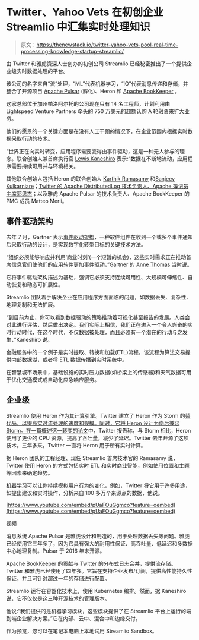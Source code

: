 # Twitter、Yahoo Vets 在初创企业 Streamlio 中汇集实时处理知识

> 原文：<https://thenewstack.io/twitter-yahoo-vets-pool-real-time-processing-knowledge-startup-streamlio/>

由 Twitter 和雅虎资深人士创办的初创公司 Streamlio 已经秘密推出了一个提供企业级实时数据处理的平台。

该公司的名字来自“流”处理，“ML”代表机器学习，“IO”代表消息传递和存储，并整合了开源项目 [Apache Pulsar](https://github.com/apache/incubator-pulsar) (孵化)、Heron 和 [Apache BookKeeper](http://bookkeeper.apache.org/) 。

这家总部位于加州帕洛阿尔托的公司现在只有 14 名工程师，计划利用由 Lightspeed Venture Partners 牵头的 750 万美元的超额认购 A 轮融资来扩大业务。

他们的愿景的一个关键方面是在没有人工干预的情况下，在企业范围内根据实时数据采取行动的技术。

“世界正在向实时转变，应用程序需要变得由事件驱动，这是一种无人参与的理念。联合创始人兼首席执行官 [Lewis Kaneshiro](https://twitter.com/lewiskaneshiro?lang=en) 表示:“数据在不断地流动，应用程序需要持续可用并与环境相关。

其他联合创始人包括 Heron 的联合创始人 [Karthik Ramasamy](https://www.linkedin.com/in/kramasamy/) 和[Sanjeev Kulkarniare](https://twitter.com/sanjeevrk?lang=en)；[Twitter 的 Apache DistributedLog 技术负责人、Apache 簿记员主席郭思杰](https://github.com/sijie)；以及雅虎 Apache Pulsar 的技术负责人、Apache BookKeeper 的 PMC 成员 Matteo Merli。

## 事件驱动架构

去年 7 月，Gartner 表示[事件驱动架构](http://www.gartner.com/newsroom/id/3758164)，一种软件组件在收到一个或多个事件通知后采取行动的设计，是实现数字化转型目标的关键技术方法。

“组织必须能够响应并利用‘商业时刻’(一个短暂的机会)，这些实时需求正在推动首席信息官们使他们的应用软件更加事件驱动，”Gartner 的 [Anne Thomas](https://www.gartner.com/analyst/37083/Anne-Thomas) [当时](http://www.gartner.com/smarterwithgartner/the-rise-of-the-business-moment/)说。

它将事件驱动架构描述为基础，强调它必须支持连续可用性、大规模可伸缩性、自动恢复和动态可扩展性。

Streamlio 团队着手解决企业在应用程序方面面临的问题，如数据丢失、复杂性、地理复制和无法扩展。

“到目前为止，你可以看到数据驱动的策略推动着可视化甚至报告的发展。人类会对此进行评估，然后做出决定。我们实际上相信，我们正在进入一个令人兴奋的实时行动时代，在这个时代，不仅数据被处理，而且必须有一个潜在的行动与之发生，”Kaneshiro 说。

金融服务中的一个例子是实时提取、转换和加载(ETL)流程，该流程为算法交易提供内部数据湖，或者将 ETL 数据传播到实时系统中。

在智慧城市场景中，基础设施的实时压力数据(如桥梁上的传感器)和天气数据可用于优化交通模式或自动化应急响应服务。

## 企业级

Streamlio 使用 Heron 作为其计算引擎。Twitter 建立了 Heron 作为 Storm 的[替代品，以提高实时流处理的速度和规模。同时，它将 Heron 设计为向后兼容 Storm。在](http://www.infoworld.com/article/3078134/analytics/had-it-with-apache-storm-heron-swoops-to-the-rescue.html)[一篇概述这一转变的论文](https://blog.acolyer.org/2015/06/15/twitter-heron-stream-processing-at-scale/)中，Twitter 报告称，与 Storm 相比，Heron 使用了更少的 CPU 资源，提高了吞吐量，减少了延迟。Twitter 去年开源了这项技术。三年多来，Twitter 一直将 Heron 用于所有实时计算。

据 Heron 团队的工程经理、现任 Streamlio 首席技术官的 Ramasamy 说，Twitter 使用 Heron 的方式包括实时 ETL 和实时商业智能，例如使用位置和主题等因素来确定趋势。

[机器学习](/category/machine-learning/)可以让你持续模拟用户行为的变化，例如，Twitter 将它用于许多用途，如提出建议和实时操作，分析来自 100 多万个来源点的数据，他说。

[https://www.youtube.com/embed/pUaFOuGgmco?feature=oembed](https://www.youtube.com/embed/pUaFOuGgmco?feature=oembed)

视频

消息系统 Apache Pulsar 是雅虎设计和制造的，用于处理数据丢失等问题。雅虎已经使用它三年多了，因为它具有强大的耐用性保证、高吞吐量、低延迟和多数据中心地理复制。Pulsar 于 2016 年末开源。

Apache BookKeeper 的贡献与 Twitter 的分布式日志合并，提供流存储。Twitter 和雅虎已经使用了四年多。它旨在支持企业发布/订阅，提供高性能持久性保证，并且可针对超过一年的存储进行配置。

Streamlio 运行在容器化技术上，使用 Kubernetes 编排。然而，据 Kaneshiro 说，它不仅仅是这三种开源技术的管理版本。

他说:“我们提供的是机器学习模块，这些模块提供了在 Streamlio 平台上运行的端到端企业解决方案。”它在内部、云中、混合中和边缘交付。

作为预览，您可以在笔记本电脑上本地试用 Streamlio Sandbox。

<svg xmlns:xlink="http://www.w3.org/1999/xlink" viewBox="0 0 68 31" version="1.1"><title>Group</title> <desc>Created with Sketch.</desc></svg>